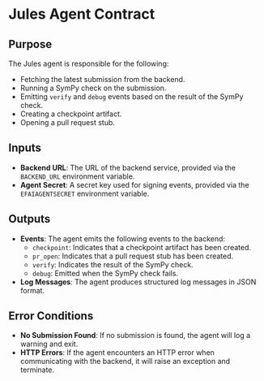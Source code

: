 # Jules Agent Contract

## Purpose

The Jules agent is responsible for the following:

- Fetching the latest submission from the backend.
- Running a SymPy check on the submission.
- Emitting `verify` and `debug` events based on the result of the SymPy check.
- Creating a checkpoint artifact.
- Opening a pull request stub.

## Inputs

- **Backend URL**: The URL of the backend service, provided via the `BACKEND_URL` environment variable.
- **Agent Secret**: A secret key used for signing events, provided via the `EFAIAGENTSECRET` environment variable.

## Outputs

- **Events**: The agent emits the following events to the backend:
  - `checkpoint`: Indicates that a checkpoint artifact has been created.
  - `pr_open`: Indicates that a pull request stub has been created.
  - `verify`: Indicates the result of the SymPy check.
  - `debug`: Emitted when the SymPy check fails.
- **Log Messages**: The agent produces structured log messages in JSON format.

## Error Conditions

- **No Submission Found**: If no submission is found, the agent will log a warning and exit.
- **HTTP Errors**: If the agent encounters an HTTP error when communicating with the backend, it will raise an exception and terminate.
